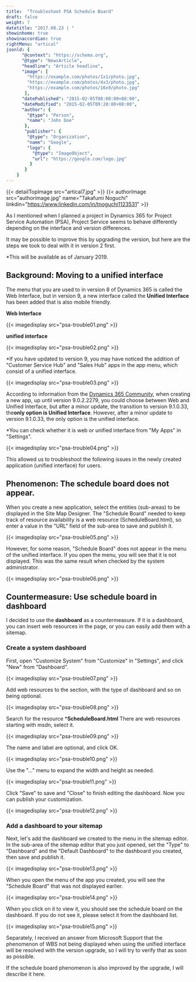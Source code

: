 ```yaml
---
title:  "Troubleshoot PSA Schedule Board"
draft: false
weight: 7
datetitle: "2017.08.23 | "
showinhome: true
showinaccordian: true
rightMenu: "artical"
jsonld: {
      "@context": "https://schema.org",
      "@type": "NewsArticle",
      "headline": "Article headline",
      "image": [
        "https://example.com/photos/1x1/photo.jpg",
        "https://example.com/photos/4x3/photo.jpg",
        "https://example.com/photos/16x9/photo.jpg"
       ],
      "datePublished": "2015-02-05T08:00:00+08:00",
      "dateModified": "2015-02-05T09:20:00+08:00",
      "author": {
        "@type": "Person",
        "name": "John Doe"
       },
       "publisher": {
        "@type": "Organization",
        "name": "Google",
        "logo": {
          "@type": "ImageObject",
          "url": "https://google.com/logo.jpg"
         }
       }
    }
---
```

{{< detailTopImage src="artical7.jpg" >}}
{{< authorImage src="authorimage.jpg" name="Takafumi Noguchi" linkdin="https://www.linkedin.com/in/tnoguchi1123531" >}}
<!-- Intro  -->
As I mentioned when I planned a project in Dynamics 365 for Project Service Automation (PSA), Project Service seems to behave differently depending on the interface and version differences.

It may be possible to improve this by upgrading the version, but here are the steps we took to deal with it in version 2 first.

*This will be available as of January 2019.


## Background: Moving to a unified interface
The menu that you are used to in version 8 of Dynamics 365 is called the Web Interface, but in version 9, a new interface called the **Unified Interface** has been added that is also mobile friendly.

<!-- Center -->
**Web Interface**
<!-- Image= psa-trouble01.png -->
{{< imagedisplay src="psa-trouble01.png" >}}

**unified interface**
<!-- Image= psa-trouble02.png -->
{{< imagedisplay src="psa-trouble02.png" >}}


*If you have updated to version 9, you may have noticed the addition of "Customer Service Hub" and "Sales Hub" apps in the app menu, which consist of a unified interface.
<!-- Image= psa-trouble03.png -->
{{< imagedisplay src="psa-trouble03.png" >}}


According to information from the [Dynamics 365 Community](https://community.dynamics.com/crm/b/bringyourcode2life/posts/dynamics-365-app-designer-web-interface-is-going-to-be-already-deprecated), when creating a new app, up until version 9.0.2.2279, you could choose between Web and Unified Interface, but after a minor update, the transition to version 9.1.0.33, the**only option is Unified Interface**. However, after a minor update to version 9.1.0.33, the only option is the unified interface.

*You can check whether it is web or unified interface from "My Apps" in "Settings".
<!-- Image= psa-trouble04.png -->
{{< imagedisplay src="psa-trouble04.png" >}}


This allowed us to troubleshoot the following issues in the newly created application (unified interface) for users.

## Phenomenon: The schedule board does not appear.
When you create a new application, select the entities (sub-areas) to be displayed in the Site Map Designer. The "Schedule Board" needed to keep track of resource availability is a web resource (ScheduleBoard.html), so enter a value in the "URL" field of the sub-area to save and publish it.
<!-- Image= psa-trouble05.png -->
{{< imagedisplay src="psa-trouble05.png" >}}


However, for some reason, "Schedule Board" does not appear in the menu of the unified interface.
If you open the menu, you will see that it is not displayed. This was the same result when checked by the system administrator.
<!-- Image= psa-trouble06.png -->
{{< imagedisplay src="psa-trouble06.png" >}}


## Countermeasure: Use schedule board in dashboard
I decided to use the **dashboard** as a countermeasure.
If it is a dashboard, you can insert web resources in the page, or you can easily add them with a sitemap.

### Create a system dashboard
First, open "Customize System" from "Customize" in "Settings", and click "New" from "Dashboard".
<!-- Image= psa-trouble07.png -->
{{< imagedisplay src="psa-trouble07.png" >}}


Add web resources to the section, with the type of dashboard and so on being optional.
<!-- Image= psa-trouble08.png -->
{{< imagedisplay src="psa-trouble08.png" >}}


Search for the resource ***ScheduleBoard.html** There are web resources starting with msdn, select it.
<!-- Image= psa-trouble09.png -->
{{< imagedisplay src="psa-trouble09.png" >}}


The name and label are optional, and click OK.
<!-- Image= psa-trouble10.png -->
{{< imagedisplay src="psa-trouble10.png" >}}


Use the "..." menu to expand the width and height as needed.
<!-- Image= psa-trouble11.png -->
{{< imagedisplay src="psa-trouble11.png" >}}


Click "Save" to save and "Close" to finish editing the dashboard. Now you can publish your customization.
<!-- Image= psa-trouble12.png -->
{{< imagedisplay src="psa-trouble12.png" >}}


### Add a dashboard to your sitemap
Next, let's add the dashboard we created to the menu in the sitemap editor. In the sub-area of the sitemap editor that you just opened, set the "Type" to "Dashboard" and the "Default Dashboard" to the dashboard you created, then save and publish it.
<!-- Image= psa-trouble13.png -->
{{< imagedisplay src="psa-trouble13.png" >}}


When you open the menu of the app you created, you will see the "Schedule Board" that was not displayed earlier.
<!-- Image= psa-trouble14.png -->
{{< imagedisplay src="psa-trouble14.png" >}}


When you click on it to view it, you should see the schedule board on the dashboard. If you do not see it, please select it from the dashboard list.
<!-- Image= psa-trouble15.png -->
{{< imagedisplay src="psa-trouble15.png" >}}


Separately, I received an answer from Microsoft Support that the phenomenon of WBS not being displayed when using the unified interface will be resolved with the version upgrade, so I will try to verify that as soon as possible.

If the schedule board phenomenon is also improved by the upgrade, I will describe it here.     
&nbsp;